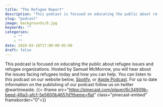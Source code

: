 ```yaml
---
title: "The Refugee Report"
description: "This podcast is focused on educating the public about refugee issues and refugee organizations."
slug: "podcast"
image: backgrounds/8.jpg
keywords: ""
categories: 
    - ""
    - ""
date: 2020-03-18T17:00:00-05:00
draft: false
---
```


This podcast is focused on educating the public about refugee issues and refugee organizations. Hosted by Samuel McMorrow, you will hear about the issues facing refugees today and how you can help. You can listen to this podcast on our website below, [Spotify](https://open.spotify.com/show/2tyrhVAUv06daJI8X4mGfA), or [Apple Podcast](https://podcasts.apple.com/us/podcast/the-refugee-report/id1522715443). For up to date information on the publishing of our podcast follow us on twitter @wartimeaide.
{{< iframe src="https://pinecast.com/player/6c34909b-beed-49a3-afc1-5e5600b4657d?theme=flat" class="pinecast-embed" frameborder="0">}}
